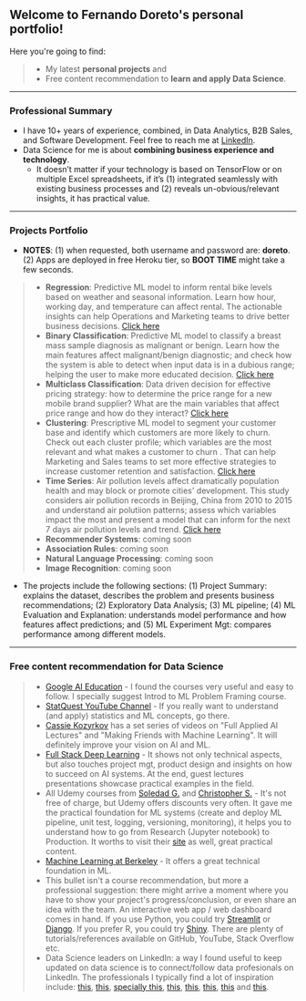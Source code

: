 ##  Welcome to Fernando Doreto's personal portfolio!

Here you're going to find:
> * My latest **personal projects** and
> * Free content recommendation to **learn and apply Data Science**.

--- 

### Professional Summary
* I have 10+ years of experience, combined, in Data Analytics, B2B Sales, and Software Development. Feel free to reach me at [LinkedIn](https://www.linkedin.com/in/fernandodoreto/).
* Data Science for me is about **combining business experience and technology**. 
  * It doesn’t matter if your technology is based on TensorFlow or on multiple Excel spreadsheets, if it’s (1) integrated seamlessly with existing business processes and (2) reveals un-obvious/relevant insights, it has practical value.

---

### Projects Portfolio
* **NOTES**: (1) when requested, both username and password are: **doreto**. (2) Apps are deployed in free Heroku tier, so **BOOT TIME** might take a few seconds.

> * **Regression**: Predictive ML model to inform rental bike levels based on weather and seasonal information. Learn how hour, working day, and temperature can affect rental. The actionable insights can help Operations and Marketing teams to drive better business decisions. [Click here](https://doreto-regression.herokuapp.com)
> * **Binary Classification**: Predictive ML model to classify a breast mass sample diagnosis as malignant or benign. Learn how the main features affect malignant/benign diagnostic; and check how the system is able to detect when input data is in a dubious range; helping the user to make more educated decision. [Click here](https://doreto-binary-clf.herokuapp.com/)
> * **Multiclass Classification**: Data driven decision for effective pricing strategy: how to determine the price range for a new mobile brand supplier? What are the main variables that affect price range and how do they interact? [Click here](https://doreto-multi-clf.herokuapp.com/)
> * **Clustering**: Prescriptive ML model to segment your customer base and identify which customers are more likely to churn. Check out each cluster profile; which variables are the most relevant and what makes a customer to churn . That can help Marketing and Sales teams to set more effective strategies to increase customer retention and satisfaction. [Click here](https://doreto-cluster.herokuapp.com/)
> * **Time Series**: Air pollution levels affect dramatically population health and may block or promote cities' development. This study considers air pollution records in Beijing, China from 2010 to 2015 and understand air polutiion patterns; assess which variables impact the most and present a model that can inform for the next 7 days air pollution levels and trend. [Click here](https://doreto-time-series.herokuapp.com/) 
> * **Recommender Systems**: coming soon 
> * **Association Rules**: coming soon
> * **Natural Language Processing**: coming soon
> * **Image Recognition**: coming soon


* The projects include the following sections: (1) Project Summary: explains the dataset, describes the problem and presents business recommendations; (2) Exploratory Data Analysis; (3) ML pipeline; (4) ML Evaluation and Explanation: understands model performance and how features affect predictions; and (5) ML Experiment Mgt: compares performance among different models.

---

### Free content recommendation for Data Science
> * [Google AI Education](https://ai.google/education/) - I found the courses very useful and easy to follow. I specially suggest Introd to ML Problem Framing course.
> * [StatQuest YouTube Channel](https://www.youtube.com/channel/UCtYLUTtgS3k1Fg4y5tAhLbw) - If you really want to understand (and apply) statistics and ML concepts, go there.
> * [Cassie Kozyrkov](https://www.youtube.com/c/Kozyrkov/playlists) has a set series of videos on "Full Applied AI Lectures" and "Making Friends with Machine Learning". It will definitely improve your vision on AI and ML.
> * [Full Stack Deep Learning](https://course.fullstackdeeplearning.com/) - It shows not only technical aspects, but also touches project mgt, product design and insights on how to succeed on AI systems. At the end, guest lectures presentations showcase practical examples in the field.
> * All Udemy courses from [Soledad G.](https://www.udemy.com/user/soledad-galli/) and [Christopher S.](https://www.udemy.com/user/christopher-samiullah/) - It's not free of charge, but Udemy offers discounts very often. It gave me the practical foundation for ML systems (create and deploy ML pipeline, unit test, logging, versioning, monitoring), it helps you to understand how to go from Research (Jupyter notebook) to Production. It worths to visit their [site](https://www.trainindata.com/) as well, great practical content. 
> * [Machine Learning at Berkeley](https://ml.berkeley.edu/blog/tag/crash-course) - It offers a great technical foundation in ML.
> * This bullet isn't a course recommendation, but more a professional suggestion: there might arrive a moment where you have to show your project's progress/conclusion, or even share an idea with the team. An interactive web app / web dashboard comes in hand. If you use Python, you could try [Streamlit](https://www.streamlit.io/) or [Django](https://www.djangoproject.com/). If you prefer R, you could try [Shiny](https://shiny.rstudio.com/). There are plenty of tutorials/references available on GitHub, YouTube, Stack Overflow etc.
> * Data Science leaders on LinkedIn: a way I found useful to keep updated on data science is to connect/follow data profesionals on LinkedIn. The professionals I typically find a lot of inspiration include: [this](https://www.linkedin.com/in/andrewyng/), [this](https://www.linkedin.com/in/kozyrkov/), [specially this](https://www.linkedin.com/in/eric-weber-060397b7/), [this](https://www.linkedin.com/in/chiphuyen/), [this](https://www.linkedin.com/in/soledad-galli/), [this](https://www.linkedin.com/in/stevenouri/), [this](https://www.linkedin.com/in/dalianaliu/) and [this](https://www.linkedin.com/in/datawithdanny/).
